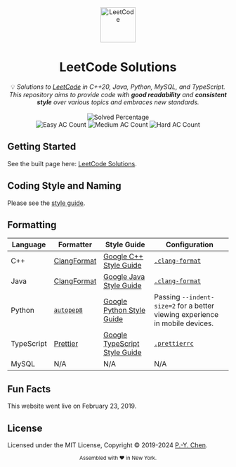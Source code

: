 <div align="center">
<a href="https://walkccc.me/LeetCode/"><img src="https://i.imgur.com/IsS5xkZ.png" width=80 height=80 title="LeetCode" alt="LeetCode"></a>
<h1>LeetCode Solutions</h1>
<span>💡 <i>Solutions to <a href="https://leetcode.com/problemset/all/">LeetCode</a> in C++20, Java, Python, MySQL, and TypeScript. This repository aims to provide code with <strong>good readability</strong> and <strong>consistent style</strong> over various topics and embraces new standards.</i></span>
<br/>
<br/>
<img src="https://img.shields.io/badge/Solved-3369/3369%20=%20100.00%25-blue.svg?style=flat-square" alt="Solved Percentage" />
<br/>
<img src="https://img.shields.io/badge/Easy-839/839-5CB85C.svg?style=flat-square" alt="Easy AC Count" />
<img src="https://img.shields.io/badge/Medium-1760/1760-F0AD4E.svg?style=flat-square" alt="Medium AC Count" />
<img src="https://img.shields.io/badge/Hard-770/770-D9534F.svg?style=flat-square" alt="Hard AC Count" />
</div>

## Getting Started

See the built page here: [LeetCode Solutions](https://walkccc.me/LeetCode/).

## Coding Style and Naming

Please see the [style guide](https://walkccc.me/LeetCode/styleguide/).

## Formatting

| Language   | Formatter                                                   | Style Guide                                                                       | Configuration                                                                  |
| ---------- | ----------------------------------------------------------- | --------------------------------------------------------------------------------- | ------------------------------------------------------------------------------ |
| C++        | [ClangFormat](https://clang.llvm.org/docs/ClangFormat.html) | [Google C++ Style Guide](https://google.github.io/styleguide/cppguide.html)       | [`.clang-format`](https://github.com/walkccc/LeetCode/blob/main/.clang-format) |
| Java       | [ClangFormat](https://clang.llvm.org/docs/ClangFormat.html) | [Google Java Style Guide](https://google.github.io/styleguide/javaguide.html)     | [`.clang-format`](https://github.com/walkccc/LeetCode/blob/main/.clang-format) |
| Python     | [`autopep8`](https://pypi.org/project/autopep8)             | [Google Python Style Guide](https://google.github.io/styleguide/pyguide.html)     | Passing `--indent-size=2` for a better viewing experience in mobile devices.   |
| TypeScript | [Prettier](https://prettier.io)                             | [Google TypeScript Style Guide](https://google.github.io/styleguide/tsguide.html) | [`.prettierrc`](https://github.com/walkccc/LeetCode/blob/main/.prettierrc)     |
| MySQL      | N/A                                                         | N/A                                                                               | N/A                                                                            |

## Fun Facts

This website went live on February 23, 2019.

## License

Licensed under the MIT License, Copyright © 2019-2024
[P.-Y. Chen](https://github.com/walkccc).

<div align="center">
  <sub>Assembled with ❤️ in New York.</sub>
</div>
